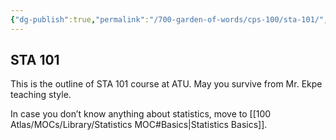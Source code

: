 ```yaml
---
{"dg-publish":true,"permalink":"/700-garden-of-words/cps-100/sta-101/","dgHomeLink":true,"dgPassFrontmatter":false}
---
```


## STA 101

This is the outline of STA 101 course at ATU. May you survive from Mr. Ekpe teaching style.

In case you don’t know anything about statistics, move to [[100 Atlas/MOCs/Library/Statistics MOC#Basics|Statistics Basics]].
